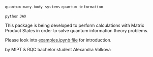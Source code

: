 `quantum many-body systems` `quantum information`

`python` `JAX`

This package is being developed to perform calculations with Matrix Product States in order to 
solve quantum information theory problems.

Please look into [examples.ipynb file](https://github.com/mipt-alexa/quantum_comp/blob/master/examples.ipynb) for introduction.

by MIPT & RQC bachelor student Alexandra Volkova